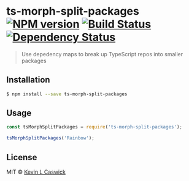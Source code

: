 # ts-morph-split-packages [![NPM version][npm-image]][npm-url] [![Build Status][travis-image]][travis-url] [![Dependency Status][daviddm-image]][daviddm-url]
> Use depedency maps to break up TypeScript repos into smaller packages

## Installation

```sh
$ npm install --save ts-morph-split-packages
```

## Usage

```js
const tsMorphSplitPackages = require('ts-morph-split-packages');

tsMorphSplitPackages('Rainbow');
```
## License

MIT © [Kevin L Caswick]()


[npm-image]: https://badge.fury.io/js/ts-morph-split-packages.svg
[npm-url]: https://npmjs.org/package/ts-morph-split-packages
[travis-image]: https://travis-ci.com/kcaswick/ts-morph-split-packages.svg?branch=master
[travis-url]: https://travis-ci.com/kcaswick/ts-morph-split-packages
[daviddm-image]: https://david-dm.org/kcaswick/ts-morph-split-packages.svg?theme=shields.io
[daviddm-url]: https://david-dm.org/kcaswick/ts-morph-split-packages
